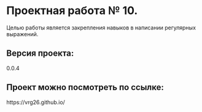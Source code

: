 <h1> Проектная работа № 10.</h1>
Целью работы является закрепления навыков в написании регулярных выражений.

<h2>Версия проекта:</h2>
0.0.4

<h2>Проект можно посмотреть по ссылке:</h2>
https://vrg26.github.io/
